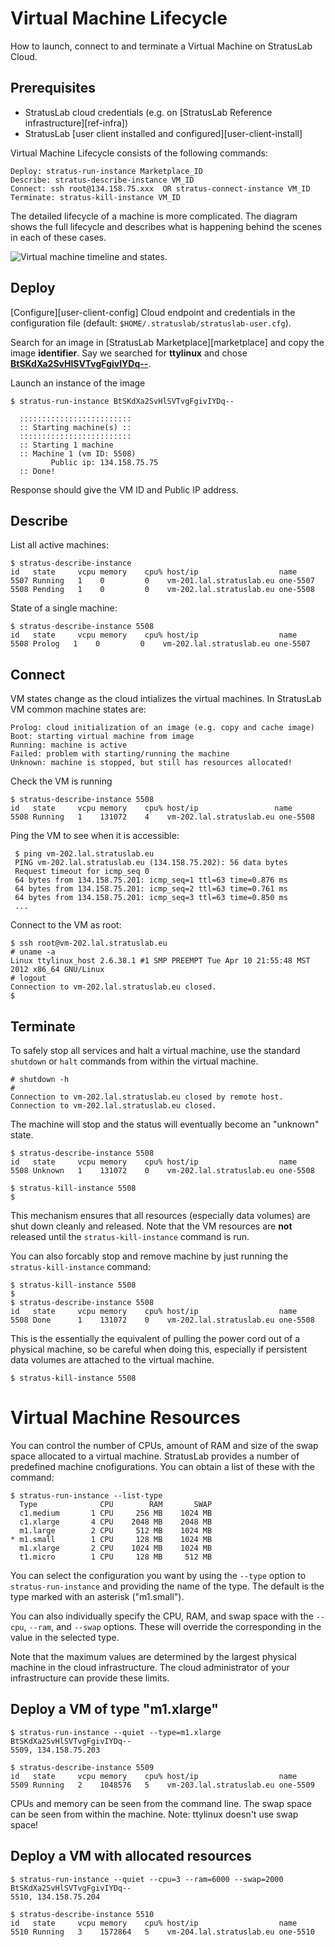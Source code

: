 
# Virtual Machine Lifecycle

How to launch, connect to and terminate a Virtual Machine on
StratusLab Cloud.

Prerequisites
-------------

* StratusLab cloud credentials (e.g. on [StratusLab Reference
  infrastructure][ref-infra])
* StratusLab [user client installed and
  configured][user-client-install]

Virtual Machine Lifecycle consists of the following commands:

    Deploy: stratus-run-instance Marketplace_ID
    Describe: stratus-describe-instance VM_ID
    Connect: ssh root@134.158.75.xxx  OR stratus-connect-instance VM_ID
    Terminate: stratus-kill-instance VM_ID

The detailed lifecycle of a machine is more complicated.  The diagram
shows the full lifecycle and describes what is happening behind the
scenes in each of these cases.

![Virtual machine timeline and states.](images/vm-timeline.png)

## Deploy

[Configure][user-client-config] Cloud endpoint and credentials in the
configuration file (default: `$HOME/.stratuslab/stratuslab-user.cfg`).

Search for an image in [StratusLab Marketplace][marketplace] and copy
the image **identifier**. Say we searched for **ttylinux** and chose
**[BtSKdXa2SvHlSVTvgFgivIYDq--][ttylinux-img]**.

Launch an instance of the image

    $ stratus-run-instance BtSKdXa2SvHlSVTvgFgivIYDq--

      :::::::::::::::::::::::::
      :: Starting machine(s) ::
      :::::::::::::::::::::::::
      :: Starting 1 machine
      :: Machine 1 (vm ID: 5508)
             Public ip: 134.158.75.75
      :: Done!

Response should give the VM ID and Public IP address.

## Describe

List all active machines:

    $ stratus-describe-instance
    id   state     vcpu memory    cpu% host/ip                  name
    5507 Running   1    0         0    vm-201.lal.stratuslab.eu one-5507
    5508 Pending   1    0         0    vm-202.lal.stratuslab.eu one-5508
	
State of a single machine:

    $ stratus-describe-instance 5508
    id   state     vcpu memory    cpu% host/ip                  name
    5508 Prolog   1    0         0    vm-202.lal.stratuslab.eu one-5507

## Connect

VM states change as the cloud intializes the virtual machines.
In StratusLab VM common machine states are:
    
    Prolog: cloud initialization of an image (e.g. copy and cache image)
    Boot: starting virtual machine from image
    Running: machine is active
    Failed: problem with starting/running the machine
    Unknown: machine is stopped, but still has resources allocated!

Check the VM is running

    $ stratus-describe-instance 5508
    id   state     vcpu memory    cpu% host/ip                 name
    5508 Running   1    131072    4    vm-202.lal.stratuslab.eu one-5508

Ping the VM to see when it is accessible:

     $ ping vm-202.lal.stratuslab.eu
     PING vm-202.lal.stratuslab.eu (134.158.75.202): 56 data bytes
     Request timeout for icmp_seq 0
     64 bytes from 134.158.75.201: icmp_seq=1 ttl=63 time=0.876 ms
     64 bytes from 134.158.75.201: icmp_seq=2 ttl=63 time=0.761 ms
     64 bytes from 134.158.75.201: icmp_seq=3 ttl=63 time=0.850 ms
     ...

Connect to the VM as root:

    $ ssh root@vm-202.lal.stratuslab.eu
    # uname -a
    Linux ttylinux_host 2.6.38.1 #1 SMP PREEMPT Tue Apr 10 21:55:48 MST 2012 x86_64 GNU/Linux
    # logout
    Connection to vm-202.lal.stratuslab.eu closed.
    $

## Terminate

To safely stop all services and halt a virtual machine, use the
standard `shutdown` or `halt` commands from within the virtual
machine.

    # shutdown -h
    #
    Connection to vm-202.lal.stratuslab.eu closed by remote host.
    Connection to vm-202.lal.stratuslab.eu closed.

The machine will stop and the status will eventually become an
"unknown" state.

    $ stratus-describe-instance 5508
    id   state     vcpu memory    cpu% host/ip                  name
    5508 Unknown   1    131072    0    vm-202.lal.stratuslab.eu one-5508

    $ stratus-kill-instance 5508
    $

This mechanism ensures that all resources (especially data volumes)
are shut down cleanly and released.  Note that the VM resources are
**not** released until the `stratus-kill-instance` command is run.

You can also forcably stop and remove machine by just running the
`stratus-kill-instance` command:

    $ stratus-kill-instance 5508
    $
    $ stratus-describe-instance 5508
    id   state     vcpu memory    cpu% host/ip                  name
    5508 Done      1    131072    0    vm-202.lal.stratuslab.eu one-5508

This is the essentially the equivalent of pulling the power cord out
of a physical machine, so be careful when doing this, especially if
persistent data volumes are attached to the virtual machine.

    $ stratus-kill-instance 5508

# Virtual Machine Resources

You can control the number of CPUs, amount of RAM and size of the swap
space allocated to a virtual machine.  StratusLab provides a number of
predefined machine cnofigurations.  You can obtain a list of these
with the command:

    $ stratus-run-instance --list-type
      Type              CPU        RAM       SWAP
      c1.medium       1 CPU     256 MB    1024 MB
      c1.xlarge       4 CPU    2048 MB    2048 MB
      m1.large        2 CPU     512 MB    1024 MB
    * m1.small        1 CPU     128 MB    1024 MB
      m1.xlarge       2 CPU    1024 MB    1024 MB
      t1.micro        1 CPU     128 MB     512 MB

You can select the configuration you want by using the `--type` option
to `stratus-run-instance` and providing the name of the type.  The
default is the type marked with an asterisk ("m1.small").

You can also individually specify the CPU, RAM, and swap space with
the `--cpu`, `--ram`, and `--swap` options.  These will override the
corresponding in the value in the selected type.

Note that the maximum values are determined by the largest physical
machine in the cloud infrastructure.  The cloud administrator of your
infrastructure can provide these limits.

## Deploy a VM of type "m1.xlarge"

    $ stratus-run-instance --quiet --type=m1.xlarge BtSKdXa2SvHlSVTvgFgivIYDq--
    5509, 134.158.75.203

    $ stratus-describe-instance 5509
    id   state     vcpu memory    cpu% host/ip                  name
    5509 Running   2    1048576   5    vm-203.lal.stratuslab.eu one-5509

CPUs and memory can be seen from the command line.
The swap space can be seen from within the machine.
Note: ttylinux doesn't use swap space!


## Deploy a VM with allocated resources

    $ stratus-run-instance --quiet --cpu=3 --ram=6000 --swap=2000 BtSKdXa2SvHlSVTvgFgivIYDq--
    5510, 134.158.75.204

    $ stratus-describe-instance 5510
    id   state     vcpu memory    cpu% host/ip                  name
    5510 Running   3    1572864   5    vm-204.lal.stratuslab.eu one-5510

[ttylinux-img]: https://marketplace.stratuslab.eu/metadata/BtSKdXa2SvHlSVTvgFgivIYDq--

